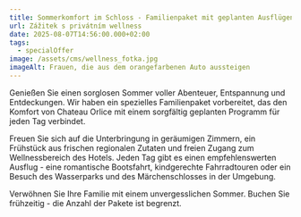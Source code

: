 ```yaml
---
title: Sommerkomfort im Schloss - Familienpaket mit geplanten Ausflügen
url: Zážitek s privátním wellness
date: 2025-08-07T14:56:00.000+02:00
tags:
  - specialOffer
image: /assets/cms/wellness_fotka.jpg
imageAlt: Frauen, die aus dem orangefarbenen Auto aussteigen
---
```

Genießen Sie einen sorglosen Sommer voller Abenteuer, Entspannung und Entdeckungen. Wir haben ein spezielles Familienpaket vorbereitet, das den Komfort von Chateau Orlice mit einem sorgfältig geplanten Programm für jeden Tag verbindet.

Freuen Sie sich auf die Unterbringung in geräumigen Zimmern, ein Frühstück aus frischen regionalen Zutaten und freien Zugang zum Wellnessbereich des Hotels. Jeden Tag gibt es einen empfehlenswerten Ausflug - eine romantische Bootsfahrt, kindgerechte Fahrradtouren oder ein Besuch des Wasserparks und des Märchenschlosses in der Umgebung.

Verwöhnen Sie Ihre Familie mit einem unvergesslichen Sommer. Buchen Sie frühzeitig - die Anzahl der Pakete ist begrenzt.
